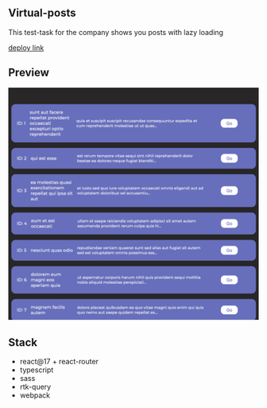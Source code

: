 ## Virtual-posts

This test-task for the company shows you posts with lazy loading

[deploy link](https://searchmovies-next.vercel.app)

## Preview

![Preview](assets/preview.png)

## Stack

-   react@17 + react-router
-   typescript
-   sass
-   rtk-query
-   webpack
